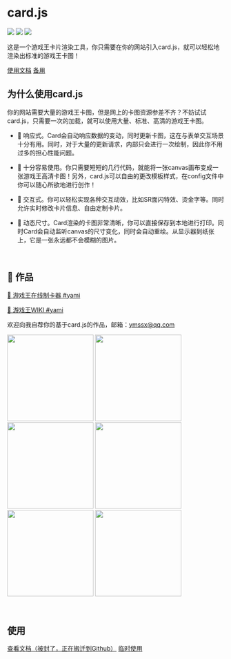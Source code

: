 # card.js

<img src="https://img.shields.io/npm/v/ygo-card"/>
<img src="https://img.shields.io/npm/l/ygo-card"/>
<img src="https://img.shields.io/badge/ymssx-%40qq.com-lightgrey"/>

这是一个游戏王卡片渲染工具，你只需要在你的网站引入card.js，就可以轻松地渲染出标准的游戏王卡图！

<a href="http://blog.yami.love/2020/12/16/cardjs/">使用文档</a>
<a href="https://ymssxx.coding.net/public/cardjs/cardjs/git/files">备用</a>

## 为什么使用card.js

你的网站需要大量的游戏王卡图，但是网上的卡图资源参差不齐？不妨试试card.js，只需要一次的加载，就可以使用大量、标准、高清的游戏王卡图。

* 🥦 响应式。Card会自动响应数据的变动，同时更新卡图，这在与表单交互场景十分有用。同时，对于大量的更新请求，内部只会进行一次绘制，因此你不用过多的担心性能问题。

* 🍅 十分容易使用。你只需要短短的几行代码，就能将一张canvas画布变成一张游戏王高清卡图！另外，card.js可以自由的更改模板样式，在config文件中你可以随心所欲地进行创作！

* 🍉 交互式。你可以轻松实现各种交互动效，比如SR面闪特效、烫金字等。同时允许实时修改卡片信息、自由定制卡片。

* 🍇 动态尺寸。Card渲染的卡图非常清晰，你可以直接保存到本地进行打印。同时Card会自动监听canvas的尺寸变化，同时会自动重绘。从显示器到纸张上，它是一张永远都不会模糊的图片。

<br/>

## 🎈 作品

[🔗 游戏王在线制卡器  #yami](https://ymssx.gitee.io/ygo)

[🔗 游戏王WIKI #yami](http://ocg.wiki/#59438930)

欢迎向我自荐你的基于card.js的作品，邮箱：ymssx@qq.com

<a href="http://ocg.wiki/#59438930" target="blank"><img src="https://gitee.com/ymssx/cardjs/raw/master/demo/幽鬼兔.jpg" height="200" /></a>
<a href="http://ocg.wiki/#62015408" target="blank"><img src="https://gitee.com/ymssx/cardjs/raw/master/demo/浮幽櫻.jpg" height="200" /></a>
<a href="http://ocg.wiki/#14558127" target="blank"><img src="https://gitee.com/ymssx/cardjs/raw/master/demo/灰流麗.jpg" height="200" /></a>
<a href="http://ocg.wiki/#73642296" target="blank"><img src="https://gitee.com/ymssx/cardjs/raw/master/demo/屋敷童.jpg" height="200" /></a>
<a href="http://ocg.wiki/#60643553" target="blank"><img src="https://gitee.com/ymssx/cardjs/raw/master/demo/儚無水木.jpg" height="200" /></a>
<a href="http://ocg.wiki/#52038441" target="blank"><img src="https://gitee.com/ymssx/cardjs/raw/master/demo/朔夜時雨.jpg" height="200" /></a>

<br/>

## 使用

<a href="http://blog.yami.love/2020/12/16/cardjs/">查看文档（被封了，正在搬迁到Github）</a>
<a href="https://ymssxx.coding.net/public/cardjs/cardjs/git/files">临时使用</a>
